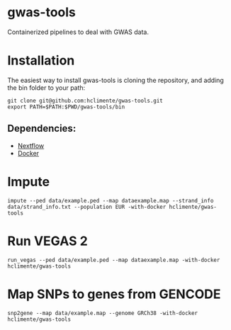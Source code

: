 # gwas-tools

Containerized pipelines to deal with GWAS data.

# Installation

The easiest way to install gwas-tools is cloning the repository, and adding the bin folder to your path:

```
git clone git@github.com:hclimente/gwas-tools.git
export PATH=$PATH:$PWD/gwas-tools/bin
```

## Dependencies:

- [Nextflow](https://www.nextflow.io/)
- [Docker](https://www.docker.com/)

# Impute

```
impute --ped data/example.ped --map dataexample.map --strand_info data/strand_info.txt --population EUR -with-docker hclimente/gwas-tools
```

# Run VEGAS 2

```
run_vegas --ped data/example.ped --map dataexample.map -with-docker hclimente/gwas-tools
```

# Map SNPs to genes from GENCODE

```
snp2gene --map data/example.map --genome GRCh38 -with-docker hclimente/gwas-tools
```


